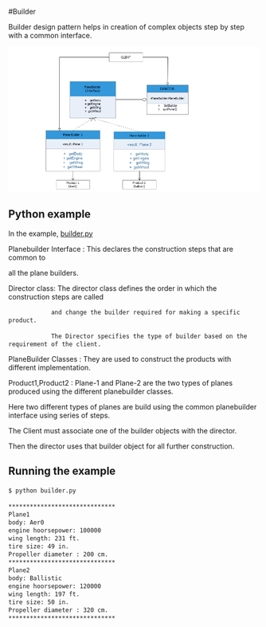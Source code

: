 #Builder

Builder design pattern helps in creation of complex objects step by step with a common interface.

![UML of  builder](builder.png "UML class diagram of Builder")

## Python example

In the example, [builder.py](builder.py)

 

Planebuilder Interface : This declares the construction steps that are common to

all the plane builders.



Director class: The director class defines the order in which the construction steps are called

                and change the builder required for making a specific product.

                The Director specifies the type of builder based on the requirement of the client.



PlaneBuilder Classes : They are used to construct the products with different implementation.



Product1,Product2 : Plane-1 and Plane-2 are the two types of planes produced using the different planebuilder classes.



Here two different types of planes are build using the common planebuilder interface using series of steps.

The Client must associate one of the builder objects with the director.

Then the director uses that builder object for all further construction. 

## Running the example

```
$ python builder.py

******************************
Plane1
body: Aer0
engine hoorsepower: 100000
wing length: 231 ft.
tire size: 49 in.
Propeller diameter : 200 cm.
******************************
Plane2
body: Ballistic
engine hoorsepower: 120000
wing length: 197 ft.
tire size: 50 in.
Propeller diameter : 320 cm.
******************************
```
